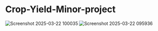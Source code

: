 # Crop-Yield-Minor-project 
![Screenshot 2025-03-22 100035](https://github.com/user-attachments/assets/5cb9063d-6fd1-4364-be72-7ffe7000ccc0)
![Screenshot 2025-03-22 095936](https://github.com/user-attachments/assets/67837f17-b487-47ae-9237-daee59fb56c7)
